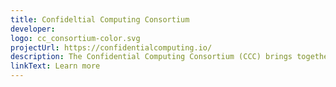 ```yaml
---
title: Confideltial Computing Consortium
developer:
logo: cc_consortium-color.svg
projectUrl: https://confidentialcomputing.io/
description: The Confidential Computing Consortium (CCC) brings together hardware vendors, cloud providers, and software developers to accelerate the adoption of Trusted Execution Environment (TEE) technologies and standards.
linkText: Learn more
---
```

